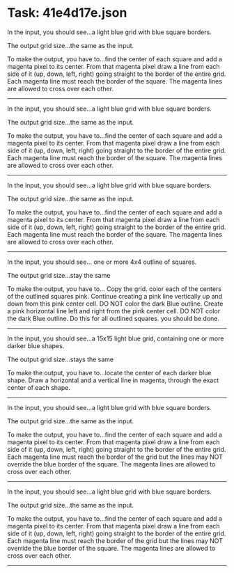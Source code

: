 # Task: 41e4d17e.json

In the input, you should see...a light blue grid with blue square borders.

The output grid size...the same as the input.

To make the output, you have to...find the center of each square and add a magenta pixel to its center.  From that magenta pixel draw a line from each side of it (up, down, left, right) going straight to the border of the entire grid.  Each magenta line must reach the border of the square.  The magenta lines are allowed to cross over each other.

---

In the input, you should see...a light blue grid with blue square borders.

The output grid size...the same as the input.

To make the output, you have to...find the center of each square and add a magenta pixel to its center.  From that magenta pixel draw a line from each side of it (up, down, left, right) going straight to the border of the entire grid.  Each magenta line must reach the border of the square.  The magenta lines are allowed to cross over each other.

---

In the input, you should see...a light blue grid with blue square borders.

The output grid size...the same as the input.

To make the output, you have to...find the center of each square and add a magenta pixel to its center.  From that magenta pixel draw a line from each side of it (up, down, left, right) going straight to the border of the entire grid.  Each magenta line must reach the border of the square.  The magenta lines are allowed to cross over each other.

---

In the input, you should see... one or more 4x4 outline of squares.

The output grid size...stay the same

To make the output, you have to... Copy the grid. color each of the centers of the outlined squares pink. Continue creating a pink line vertically up and down from this pink center cell. DO NOT color the dark Blue outline. Create a pink horizontal line left and right from the pink center cell. DO NOT color the dark Blue outline. Do this for all outlined squares. you should be done.

---

In the input, you should see...a 15x15 light blue grid, containing one or more darker blue shapes.

The output grid size...stays the same

To make the output, you have to...locate the center of each darker blue shape. Draw a horizontal and a vertical line in magenta, through the exact center of each shape.

---

In the input, you should see...a light blue grid with blue square borders.

The output grid size...the same as the input.

To make the output, you have to...find the center of each square and add a magenta pixel to its center. From that magenta pixel draw a line from each side of it (up, down, left, right) going straight to the border of the entire grid. Each magenta line must reach the border of the grid but the lines may NOT override the blue border of the square. The magenta lines are allowed to cross over each other.

---

In the input, you should see...a light blue grid with blue square borders.

The output grid size...the same as the input.

To make the output, you have to...find the center of each square and add a magenta pixel to its center. From that magenta pixel draw a line from each side of it (up, down, left, right) going straight to the border of the entire grid. Each magenta line must reach the border of the grid but the lines may NOT override the blue border of the square. The magenta lines are allowed to cross over each other.

---

